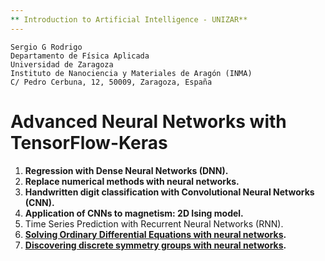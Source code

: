 ```yaml
---
** Introduction to Artificial Intelligence - UNIZAR**
---
```


```
Sergio G Rodrigo
Departamento de Física Aplicada
Universidad de Zaragoza
Instituto de Nanociencia y Materiales de Aragón (INMA)
C/ Pedro Cerbuna, 12, 50009, Zaragoza, España
```

# **Advanced Neural Networks with TensorFlow-Keras**

1. **Regression with Dense Neural Networks (DNN).**
2. **Replace numerical methods with neural networks.**
3. **Handwritten digit classification with Convolutional Neural Networks (CNN).**
4. **Application of CNNs to magnetism: 2D Ising model.**
5. Time Series Prediction with Recurrent Neural Networks (RNN).
6. **[Solving Ordinary Differential Equations with neural networks](https://github.com/IrisFDTD/PINNs-for-education/tree/v1.0).**
7. **[Discovering discrete symmetry groups with neural networks](https://github.com/pablocalvo7/Symmetry_Seeker_NN).**
